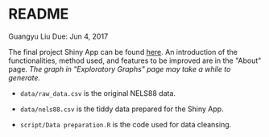 README
================
Guangyu Liu
Due: Jun 4, 2017

The final project Shiny App can be found [here](https://gy-liu.shinyapps.io/final_project-visualize_social_mobility/#section-about). An introduction of the functionalities, method used, and features to be improved are in the "About" page. *The graph in "Exploratory Graphs" page may take a while to generate.*

-   `data/raw_data.csv` is the original NELS88 data.

-   `data/nels88.csv` is the tiddy data prepared for the Shiny App.

-   `script/Data preparation.R` is the code used for data cleansing.
